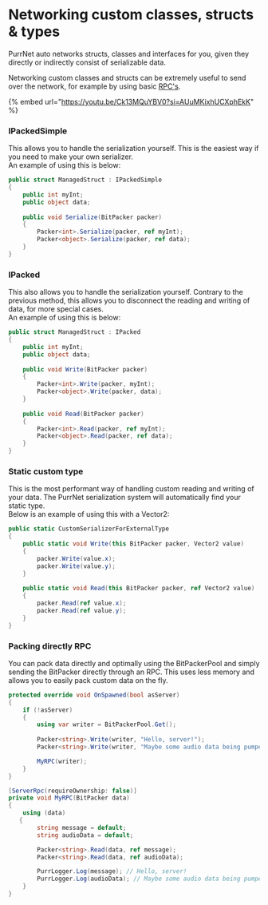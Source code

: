 # Networking custom classes, structs & types

PurrNet auto networks structs, classes and interfaces for you, given they directly or indirectly consist of serializable data.

Networking custom classes and structs can be extremely useful to send over the network, for example by using basic [RPC's](../systems-and-modules/remote-procedure-call-rpc/).

{% embed url="https://youtu.be/Ck13MQuYBV0?si=AUuMKixhUCXphEkK" %}

### IPackedSimple

This allows you to handle the serialization yourself. This is the easiest way if you need to make your own serializer.\
An example of using this is below:

```csharp
public struct ManagedStruct : IPackedSimple
{
    public int myInt;
    public object data;
    
    public void Serialize(BitPacker packer)
    {
        Packer<int>.Serialize(packer, ref myInt);
        Packer<object>.Serialize(packer, ref data);
    }
}
```

### IPacked

This also allows you to handle the serialization yourself. Contrary to the previous method, this allows you to disconnect the reading and writing of data, for more special cases.\
An example of using this is below:

```csharp
public struct ManagedStruct : IPacked
{
    public int myInt;
    public object data;
    
    public void Write(BitPacker packer)
    {
        Packer<int>.Write(packer, myInt);
        Packer<object>.Write(packer, data);
    }
    
    public void Read(BitPacker packer)
    {
        Packer<int>.Read(packer, ref myInt);
        Packer<object>.Read(packer, ref data);
    }
}
```

### Static custom type

This is the most performant way of handling custom reading and writing of your data. The PurrNet serialization system will automatically find your static type.\
Below is an example of using this with a Vector2:

```csharp
public static CustomSerializerForExternalType
{
    public static void Write(this BitPacker packer, Vector2 value)
    {
        packer.Write(value.x);
        packer.Write(value.y);
    }
    
    public static void Read(this BitPacker packer, ref Vector2 value)
    {
        packer.Read(ref value.x);
        packer.Read(ref value.y);
    }
}
```

### Packing directly RPC

You can pack data directly and optimally using the BitPackerPool and simply sending the BitPacker directly through an RPC. This uses less memory and allows you to easily pack custom data on the fly.

```csharp
protected override void OnSpawned(bool asServer)
{
    if (!asServer)
    {
        using var writer = BitPackerPool.Get();
        
        Packer<string>.Write(writer, "Hello, server!");
        Packer<string>.Write(writer, "Maybe some audio data being pumped?");

        MyRPC(writer);
    }
}

[ServerRpc(requireOwnership: false)]
private void MyRPC(BitPacker data)
{
    using (data)
   {
        string message = default;
        string audioData = default;

        Packer<string>.Read(data, ref message);
        Packer<string>.Read(data, ref audioData);

        PurrLogger.Log(message); // Hello, server!
        PurrLogger.Log(audioData); // Maybe some audio data being pumped?
    }
}
```

